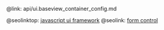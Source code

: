 @link: api/ui.baseview_container_config.md

@seolinktop: [javascript ui framework](https://webix.com)
@seolink: [form control](https://webix.com/widget/form/)